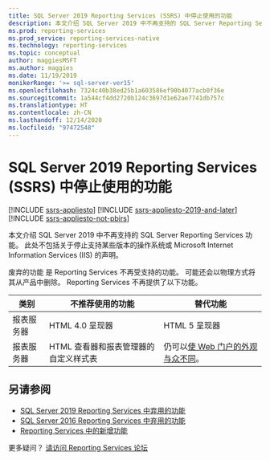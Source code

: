 ```yaml
---
title: SQL Server 2019 Reporting Services (SSRS) 中停止使用的功能
description: 本文介绍 SQL Server 2019 中不再支持的 SQL Server Reporting Services 功能。
ms.prod: reporting-services
ms.prod_service: reporting-services-native
ms.technology: reporting-services
ms.topic: conceptual
author: maggiesMSFT
ms.author: maggies
ms.date: 11/19/2019
monikerRange: '>= sql-server-ver15'
ms.openlocfilehash: 7324c40b38ed25b1a603586ef90b4077acb0f36e
ms.sourcegitcommit: 1a544cf4dd2720b124c3697d1e62ae7741db757c
ms.translationtype: HT
ms.contentlocale: zh-CN
ms.lasthandoff: 12/14/2020
ms.locfileid: "97472548"
---
```

# <a name="discontinued-functionality-in-sql-server-2019-reporting-services-ssrs"></a>SQL Server 2019 Reporting Services (SSRS) 中停止使用的功能

[!INCLUDE [ssrs-appliesto](../includes/ssrs-appliesto.md)] [!INCLUDE [ssrs-appliesto-2019-and-later](../includes/ssrs-appliesto-2019-and-later.md)] [!INCLUDE [ssrs-appliesto-not-pbirs](../includes/ssrs-appliesto-not-pbirs.md)]

本文介绍 SQL Server 2019 中不再支持的 SQL Server Reporting Services 功能。 此处不包括关于停止支持某些版本的操作系统或 Microsoft Internet Information Services (IIS) 的声明。

废弃的功能  是 Reporting Services 不再受支持的功能。 可能还会以物理方式将其从产品中删除。 Reporting Services 不再提供了以下功能。

| 类别 | 不推荐使用的功能 | 替代功能 |
| --- | --- | --- |
| 报表服务器 | HTML 4.0 呈现器 | HTML 5 呈现器 |
| 报表服务器 | HTML 查看器和报表管理器的自定义样式表 | 仍可以[使 Web 门户的外观与众不同](branding-the-web-portal.md)。 |

## <a name="see-also"></a>另请参阅

- [SQL Server 2019 Reporting Services 中弃用的功能](deprecated-features-sql-server-2019-reporting-services-ssrs.md)
- [SQL Server 2016 Reporting Services 中弃用的功能](deprecated-features-sql-server-2017-reporting-services-ssrs.md)  
- [Reporting Services 中的新增功能](../reporting-services/what-s-new-in-sql-server-reporting-services-ssrs.md)  

更多疑问？ [请访问 Reporting Services 论坛](https://go.microsoft.com/fwlink/?LinkId=620231)
